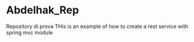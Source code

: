 # Abdelhak_Rep
Repository di prova
THis is an example of how to create a rest service with spring mvc module
